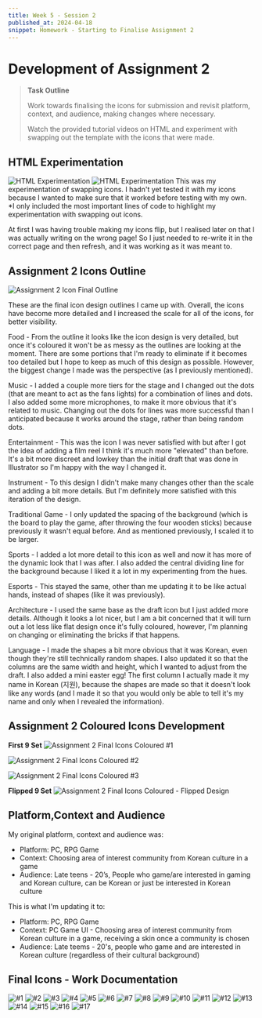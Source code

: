 ```yaml
---
title: Week 5 - Session 2
published_at: 2024-04-18
snippet: Homework - Starting to Finalise Assignment 2
---
```

# Development of Assignment 2
> **Task Outline**
>
> Work towards finalising the icons for submission and revisit platform, context, and audience, making changes where necessary.
>
> Watch the provided tutorial videos on HTML and experiment with swapping out the template with the icons that were made.

## HTML Experimentation
![HTML Experimentation](/W05/HTMLEXP1.png)
![HTML Experimentation](/W05/HTMLEXP2.png)
This was my experimentation of swapping icons. I hadn't yet tested it with my icons because I wanted to make sure that it worked before testing with my own.
*I only included the most important lines of code to highlight my experimentation with swapping out icons.

At first I was having trouble making my icons flip, but I realised later on that I was actually writing on the wrong page! So I just needed to re-write it in the correct page and then refresh, and it was working as it was meant to.

## Assignment 2 Icons Outline
![Assignment 2 Icon Final Outline](/W6ICONS/AT2-01.jpg)

These are the final icon design outlines I came up with. Overall, the icons have become more detailed and I increased the scale for all of the icons, for better visibility. 

Food - From the outline it looks like the icon design is very detailed, but once it's coloured it won't be as messy as the outlines are looking at the moment. There are some portions that I'm ready to eliminate if it becomes too detailed but I hope to keep as much of this design as possible. However, the biggest change I made was the perspective (as I previously mentioned).

Music - I added a couple more tiers for the stage and I changed out the dots (that are meant to act as the fans lights) for a combination of lines and dots. I also added some more microphones, to make it more obvious that it's related to music. Changing out the dots for lines was more successful than I anticipated because it works around the stage, rather than being random dots.

Entertainment - This was the icon I was never satisfied with but after I got the idea of adding a film reel I think it's much more "elevated" than before. It's a bit more discreet and lowkey than the initial draft that was done in Illustrator so I'm happy with the way I changed it.

Instrument - To this design I didn't make many changes other than the scale and adding a bit more details. But I'm definitely more satisfied with this iteration of the design. 

Traditional Game - I only updated the spacing of the background (which is the board to play the game, after throwing the four wooden sticks) because previously it wasn't equal before. And as mentioned previously, I scaled it to be larger.

Sports - I added a lot more detail to this icon as well and now it has more of the dynamic look that I was after. I also added the central dividing line for the background because I liked it a lot in my experimenting from the hues.

Esports - This stayed the same, other than me updating it to be like actual hands, instead of shapes (like it was previously).

Architecture - I used the same base as the draft icon but I just added more details. Although it looks a lot nicer, but I am a bit concerned that it will turn out a lot less like flat design once it's fully coloured, however, I'm planning on changing or eliminating the bricks if that happens.

Language - I made the shapes a bit more obvious that it was Korean, even though they're still technically random shapes. I also updated it so that the columns are the same width and height, which I wanted to adjust from the draft. I also added a mini easter egg! The first column I actually made it my name in Korean (지원), because the shapes are made so that it doesn't look like any words (and I made it so that you would only be able to tell it's my name and only when I revealed the information).

## Assignment 2 Coloured Icons Development
**First 9 Set**
![Assignment 2 Final Icons Coloured #1](/W6ICONS/AT2-02.png)


![Assignment 2 Final Icons Coloured #2](/W6ICONS/AT2-03.png)


![Assignment 2 Final Icons Coloured #3](/W6ICONS/AT2-04.png)


**Flipped 9 Set**
![Assignment 2 Final Icons Coloured - Flipped Design](/W6ICONS/AT2-05.png)


## Platform,Context and Audience
My original platform, context and audience was:
- Platform: PC, RPG Game
- Context: Choosing area of interest community from Korean culture in a game
- Audience: Late teens - 20’s, People who game/are interested in gaming and Korean culture, can be Korean or just be interested in Korean culture

This is what I'm updating it to:
- Platform: PC, RPG Game
- Context: PC Game UI - Choosing area of interest community from Korean culture in a game, receiving a skin once a community is chosen
- Audience: Late teems - 20's, people who game and are interested in Korean culture (regardless of their cultural background)

## Final Icons - Work Documentation
![#1](/WIP/2final1.png)
![#2](/WIP/2final2.png)
![#3](/WIP/2final3.png)
![#4](/WIP/2final4.png)
![#5](/WIP/2final5.png)
![#6](/WIP/2final6.png)
![#7](/WIP/2final7.png)
![#8](/WIP/2final8.png)
![#9](/WIP/2final9.png)
![#10](/WIP/2final10.png)
![#11](/WIP/2final11.png)
![#12](/WIP/2final12.png)
![#13](/WIP/2final13.png)
![#14](/WIP/2final14.png)
![#15](/WIP/2final15.png)
![#16](/WIP/2final16.png)
![#17](/WIP/2final17.png)